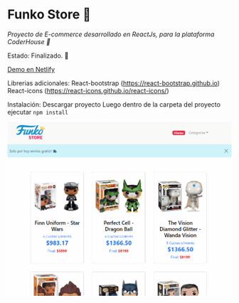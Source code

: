 # Funko Store 🛒

*Proyecto de E-commerce desarrollado en ReactJs, para la plataforma CoderHouse 🚀* 

Estado: Finalizado. 🤞

[Demo en Netlify](https://react-ch-ecommerce.netlify.app/)

Librerias adicionales: 
React-bootstrap (https://react-bootstrap.github.io)
React-icons (https://react-icons.github.io/react-icons/)

Instalación:
Descargar proyecto
Luego dentro de la carpeta del proyecto ejecutar `npm install`


![](public/funko-store.gif)